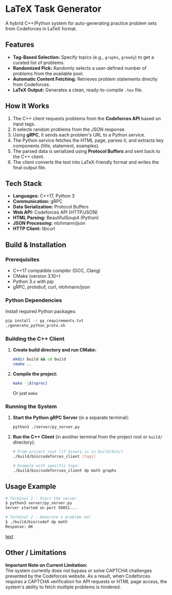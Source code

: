 # LaTeX Task Generator

A hybrid C++/Python system for auto-generating practice problem sets from Codeforces in LaTeX format.

## Features

- **Tag-Based Selection:** Specify topics (e.g., `graphs`, `greedy`) to get a curated list of problems.
- **Randomized Pick:** Randomly selects a user-defined number of problems from the available pool.
- **Automatic Content Fetching:** Retrieves problem statements directly from Codeforces.
- **LaTeX Output:** Generates a clean, ready-to-compile `.tex` file.

## How It Works

1.  The C++ client requests problems from the **Codeforces API** based on input tags.
2.  It selects random problems from the JSON response.
3.  Using **gRPC**, it sends each problem's URL to a Python service.
4.  The Python service fetches the HTML page, parses it, and extracts key components (title, statement, examples).
5.  The parsed data is serialized using **Protocol Buffers** and sent back to the C++ client.
6.  The client converts the text into LaTeX-friendly format and writes the final output file.

## Tech Stack

- **Languages:** C++17, Python 3
- **Communication:** gRPC
- **Data Serialization:** Protocol Buffers
- **Web API:** Codeforces API (HTTP/JSON)
- **HTML Parsing:** BeautifulSoup4 (Python)
- **JSON Processing:** nlohmann/json
- **HTTP Client:** libcurl

## Build & Installation

### Prerequisites
- C++17 compatible compiler (GCC, Clang)
- CMake (version 3.10+)
- Python 3.x with pip
- gRPC, protobuf, curl, nlohmann/json

### Python Dependencies
Install required Python packages:
```bash
pip install -r py_requirements.txt
./generate_python_proto.sh
```

### Building the C++ Client

1.  **Create build directory and run CMake:**
    ```bash
    mkdir build && cd build
    cmake ..
    ```
2.  **Compile the project:**
    ```bash
    make -j$(nproc)
    ```
    Or just `make`

### Running the System

1.  **Start the Python gRPC Server** (in a separate terminal):
    ```bash
    python3 ./server/py_server.py
    ```

2.  **Run the C++ Client** (in another terminal from the project root or `build/` directory):
    ```bash
    # From project root (if binary is in build/bin/)
    ./build/bin/codeforces_client [tags]
    
    # Example with specific tags:
    ./build/bin/codeforcses_client dp math graphs
    ```

## Usage Example

```bash
# Terminal 1 - Start the server
$ python3 server/py_server.py
Server started on port 50051...

# Terminal 2 - Generate a problem set
$ ./build/bin/codef dp math
Response: OK
```
[text](../../Downloads/cfpro_hehej.pdf)

## Other / Limitations

**Important Note on Current Limitation:**  
The system currently does not bypass or solve CAPTCHA challenges presented by the Codeforces website. As a result, when Codeforces requires a CAPTCHA verification for API requests or HTML page access, the system's ability to fetch multiple problems is hindered.
```
